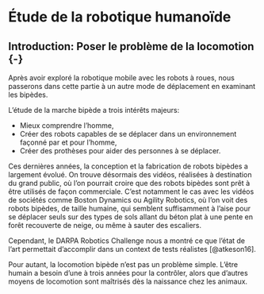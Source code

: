 # Étude de la robotique humanoïde

## Introduction: Poser le problème de la locomotion {-}

<!-- DRC -->

Après avoir exploré la robotique mobile avec les robots à roues, nous passerons dans cette partie à un autre mode de
déplacement en examinant les bipèdes.

L’étude de la marche bipède a trois intérêts majeurs:

- Mieux comprendre l’homme,
- Créer des robots capables de se déplacer dans un environnement façonné par et pour l’homme,
- Créer des prothèses pour aider des personnes à se déplacer.

Ces dernières années, la conception et la fabrication de robots bipèdes a largement évolué. On trouve désormais des
vidéos, réalisées à destination du grand public, où l’on pourrait croire que des robots bipèdes sont prêt à être
utilisés de façon commerciale. C’est notamment le cas avec les vidéos de sociétés comme Boston Dynamics ou Agility
Robotics, où l’on voit des robots bipèdes, de taille humaine, qui semblent suffisamment à l’aise pour se déplacer seuls
sur des types de sols allant du béton plat à une pente en forêt recouverte de neige, ou même à sauter des escaliers.

Cependant, le DARPA Robotics Challenge nous a montré ce que l’état de l’art permettait d’accomplir dans un context de
tests réalistes [@atkeson16].





Pour autant, la locomotion bipède n’est pas un problème simple. L’être humain a besoin d’une à trois années pour la
contrôler, alors que d’autres moyens de locomotion sont maîtrisés dès la naissance chez les animaux.
